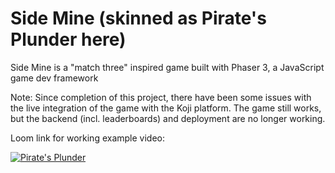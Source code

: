 # Side Mine (skinned as Pirate's Plunder here)
Side Mine is a "match three" inspired game built with Phaser 3, a JavaScript game dev framework

Note: Since completion of this project, there have been some issues with the live integration of the game with the Koji platform. The game still works, but the backend (incl. leaderboards) and deployment are no longer working.

Loom link for working example video:

[![Pirate's Plunder](https://cdn.loom.com/sessions/thumbnails/f8e1cd8fb9054f18a1bf6acc06955ed3-with-play.gif)](https://www.loom.com/share/f8e1cd8fb9054f18a1bf6acc06955ed3 "Pirate's Plunder")
